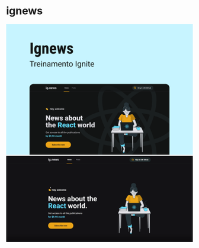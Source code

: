 # ignews

![ignews](https://github.com/Patricia17991/ignews/blob/main/public/ig.news%20(Copy).png?raw=true) 
![ignews](https://github.com/Patricia17991/ignews/blob/main/public/images/image-01.png?raw=true)
